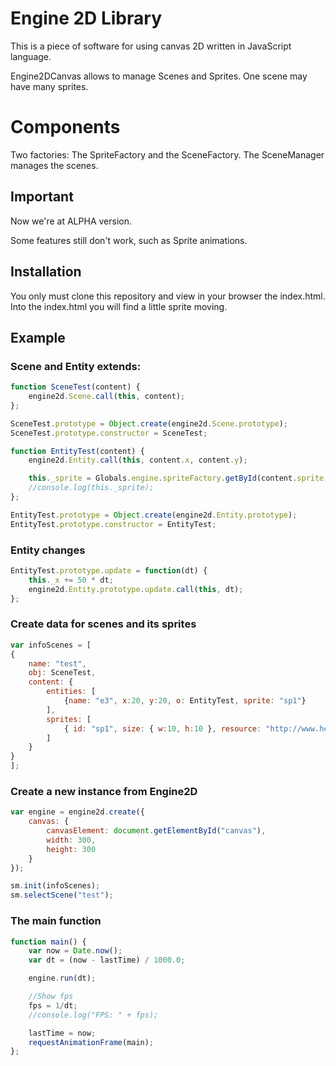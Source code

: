 # Engine 2D Library
This is a piece of software for using canvas 2D written in JavaScript language.

Engine2DCanvas allows to manage Scenes and Sprites. One scene may have many sprites.


# Components
Two factories: The SpriteFactory and the SceneFactory.
The SceneManager manages the scenes.

## Important
Now we're at ALPHA version.

Some features still don't work, such as Sprite animations.

## Installation
You only must clone this repository and view in your browser the index.html.
Into the index.html you will find a little sprite moving.

## Example

### Scene and Entity extends:

```javascript
function SceneTest(content) {
	engine2d.Scene.call(this, content);
};

SceneTest.prototype = Object.create(engine2d.Scene.prototype);
SceneTest.prototype.constructor = SceneTest;

function EntityTest(content) {
	engine2d.Entity.call(this, content.x, content.y);

	this._sprite = Globals.engine.spriteFactory.getById(content.sprite, [this._x, this._y]);
	//console.log(this._sprite);
};

EntityTest.prototype = Object.create(engine2d.Entity.prototype);
EntityTest.prototype.constructor = EntityTest;
```

### Entity changes
```javascript
EntityTest.prototype.update = function(dt) {
	this._x += 50 * dt;
	engine2d.Entity.prototype.update.call(this, dt);
};
```

### Create data for scenes and its sprites

```javascript
var infoScenes = [
{
	name: "test",
	obj: SceneTest,
	content: {
		entities: [
			{name: "e3", x:20, y:20, o: EntityTest, sprite: "sp1"}
		],
		sprites: [
			{ id: "sp1", size: { w:10, h:10 }, resource: "http://www.herbalife.com.pa/Content/Global/img/layout/icon_arrow.gif" }
		]
	}
}
];
```

### Create a new instance from Engine2D

```javascript
var engine = engine2d.create({
	canvas: {
		canvasElement: document.getElementById("canvas"),
		width: 300,
		height: 300
	}
});

sm.init(infoScenes);
sm.selectScene("test");
```

### The main function

```javascript
function main() {
	var now = Date.now();
	var dt = (now - lastTime) / 1000.0;

	engine.run(dt);

	//Show fps
	fps = 1/dt;
	//console.log("FPS: " + fps);

	lastTime = now;
	requestAnimationFrame(main);
};
```






